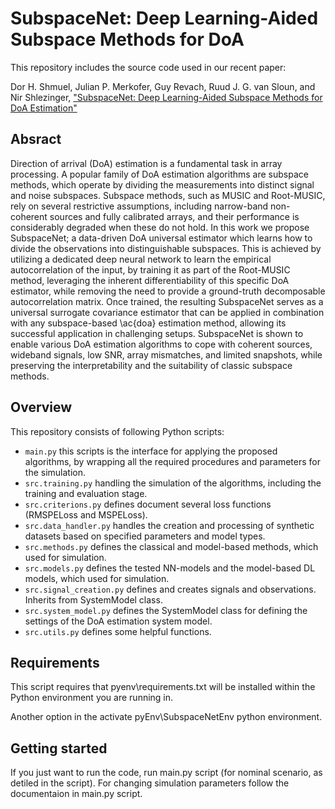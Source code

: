 # SubspaceNet: Deep Learning-Aided Subspace Methods for DoA
This repository includes the source code used in our recent paper:

Dor H. Shmuel, Julian P. Merkofer, Guy Revach, Ruud J. G. van Sloun, and Nir Shlezinger,
["SubspaceNet: Deep Learning-Aided Subspace Methods for DoA Estimation"](https://arxiv.org/abs/2306.02271)

## Absract
Direction of arrival (DoA) estimation is a fundamental task in array processing. A popular family of DoA estimation algorithms are subspace methods, which operate by dividing the measurements into distinct signal and noise subspaces. Subspace methods, such as MUSIC and Root-MUSIC, rely on several restrictive assumptions, including narrow-band non-coherent sources and fully calibrated arrays, and their performance is considerably degraded when these do not hold.
In this work we propose SubspaceNet; a data-driven DoA universal estimator which learns how to divide the observations into distinguishable subspaces. This is achieved by utilizing a dedicated deep neural network to learn the empirical autocorrelation of the input, by training it as part of the Root-MUSIC method, leveraging the inherent differentiability of this specific DoA estimator, while removing the need to provide a ground-truth decomposable autocorrelation matrix. Once trained, the resulting SubspaceNet serves as a universal surrogate covariance estimator that can be applied in combination with any subspace-based \ac{doa} estimation method, allowing its successful application in challenging setups. SubspaceNet is shown to enable various DoA estimation algorithms to cope with coherent sources, wideband signals, low SNR, array mismatches, and limited snapshots, while preserving the interpretability and the suitability of classic subspace methods. 

## Overview
This repository consists of following Python scripts:
* `main.py` this scripts is the interface for applying the proposed algorithms, by wrapping all the required procedures and parameters for the simulation.
* `src.training.py` handling the simulation of the algorithms, including the training and evaluation stage.
* `src.criterions.py` defines document several loss functions (RMSPELoss and MSPELoss).
* `src.data_handler.py` handles the creation and processing of synthetic datasets based on specified parameters and model types.
* `src.methods.py` defines the classical and model-based methods, which used for simulation.
* `src.models.py` defines the tested NN-models and the model-based DL models, which used for simulation.
* `src.signal_creation.py` defines and creates signals and observations. Inherits from SystemModel class.
* `src.system_model.py` defines the SystemModel class for defining the settings of the DoA estimation system model.
* `src.utils.py` defines some helpful functions.

## Requirements
This script requires that pyenv\requirements.txt will be installed within the Python environment you are running in.

Another option in the activate pyEnv\SubspaceNetEnv python environment.

## Getting started
If you just want to run the code, run main.py script (for nominal scenario, as detiled in the script).
For changing simulation parameters follow the documentaion in main.py script.
